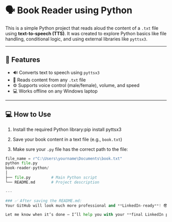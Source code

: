 # 🗣️ Book Reader using Python

This is a simple Python project that reads aloud the content of a `.txt` file using **text-to-speech (TTS)**. It was created to explore Python basics like file handling, conditional logic, and using external libraries like `pyttsx3`.

---

## 📌 Features

- 🔊 Converts text to speech using `pyttsx3`
- 📁 Reads content from any `.txt` file
- ⚙️ Supports voice control (male/female), volume, and speed
- 💻 Works offline on any Windows laptop

---

## 💻 How to Use

1. Install the required Python library:pip install pyttsx3
   
2. Save your book content in a text file (e.g., `book.txt`)

3. Make sure your `.py` file has the correct path to the file:
```python
file_name = r"C:\Users\yourname\Documents\book.txt"
python file.py
book-reader-python/
│
├── file.py         # Main Python script
└── README.md       # Project description

---

### ✅ After saving the README.md:
Your GitHub will look much more professional and **LinkedIn-ready**! 😎

Let me know when it’s done — I’ll help you with your **final LinkedIn post caption** with the GitHub link included.




